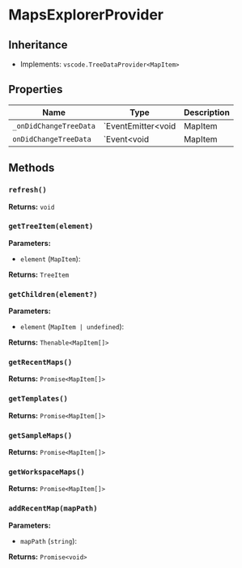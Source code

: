 # MapsExplorerProvider

## Inheritance

- Implements: `vscode.TreeDataProvider<MapItem>`

## Properties

| Name | Type | Description |
|------|------|-------------|
| `_onDidChangeTreeData` | `EventEmitter<void | MapItem | null | undefined>` |  |
| `onDidChangeTreeData` | `Event<void | MapItem | null | undefined>` |  |

## Methods

### `refresh()`

**Returns:** `void`

### `getTreeItem(element)`

**Parameters:**

- `element` (`MapItem`): 

**Returns:** `TreeItem`

### `getChildren(element?)`

**Parameters:**

- `element` (`MapItem | undefined`): 

**Returns:** `Thenable<MapItem[]>`

### `getRecentMaps()`

**Returns:** `Promise<MapItem[]>`

### `getTemplates()`

**Returns:** `Promise<MapItem[]>`

### `getSampleMaps()`

**Returns:** `Promise<MapItem[]>`

### `getWorkspaceMaps()`

**Returns:** `Promise<MapItem[]>`

### `addRecentMap(mapPath)`

**Parameters:**

- `mapPath` (`string`): 

**Returns:** `Promise<void>`

